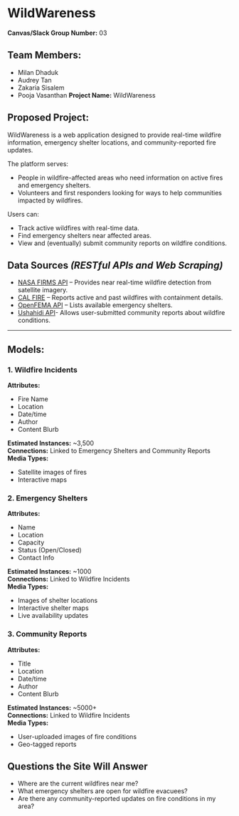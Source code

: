 # **WildWareness**

**Canvas/Slack Group Number:** 03


## Team Members:
- Milan Dhaduk
- Audrey Tan
- Zakaria Sisalem
- Pooja Vasanthan
**Project Name:** WildWareness
## **Proposed Project:**
WildWareness is a web application designed to provide real-time wildfire information, emergency shelter locations, and community-reported fire updates.

The platform serves:
- People in wildfire-affected areas who need information on active fires and emergency shelters.
- Volunteers and first responders looking for ways to help communities impacted by wildfires.

Users can:
- Track active wildfires with real-time data.
- Find emergency shelters near affected areas.
- View and (eventually) submit community reports on wildfire conditions.

## **Data Sources** *(RESTful APIs and Web Scraping)*
- [NASA FIRMS API](https://firms.modaps.eosdis.nasa.gov/api/) – Provides near real-time wildfire detection from satellite imagery.
- [CAL FIRE](https://data.ca.gov/dataset/cal-fire) – Reports active and past wildfires with containment details.
- [OpenFEMA API](https://www.fema.gov/about/openfema/api) – Lists available emergency shelters.
- [Ushahidi API](https://docs.ushahidi.com/ushahidi-documentation)- Allows user-submitted community reports about wildfire conditions.

---

## Models:

### 1. Wildfire Incidents
**Attributes:**
- Fire Name
- Location
- Date/time
- Author
- Content Blurb

**Estimated Instances:** ~3,500  
**Connections:** Linked to Emergency Shelters and Community Reports  
**Media Types:**
- Satellite images of fires
- Interactive maps

### 2. Emergency Shelters
**Attributes:**
- Name
- Location
- Capacity
- Status (Open/Closed)
- Contact Info

**Estimated Instances:** ~1000  
**Connections:** Linked to Wildfire Incidents  
**Media Types:**
- Images of shelter locations
- Interactive shelter maps
- Live availability updates

### 3. Community Reports
**Attributes:**
- Title
- Location
- Date/time
- Author
- Content Blurb

**Estimated Instances:** ~5000+  
**Connections:** Linked to Wildfire Incidents  
**Media Types:**
- User-uploaded images of fire conditions
- Geo-tagged reports


## Questions the Site Will Answer
- Where are the current wildfires near me?
- What emergency shelters are open for wildfire evacuees?
- Are there any community-reported updates on fire conditions in my area?

